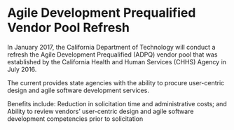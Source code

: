 # Agile Development Prequalified Vendor Pool Refresh
In January 2017, the California Department of Technology will conduct a refresh the Agile Development Prequalified (ADPQ) vendor pool
that was established by the California Health and Human Services (CHHS) Agency in July 2016.  

The current provides state agencies with the ability to procure user-centric design and agile software development services.  

Benefits include:
  Reduction in solicitation time and administrative costs; and
  Ability to review vendors’ user-centric design and agile software development competencies prior to solicitation
